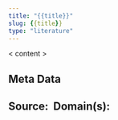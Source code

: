 ```yaml
---
title: "{{title}}"
slug: {{title}}
type: "literature"
---
```


< content >

## Meta Data

**Source:** 
**Domain(s):**
- 
